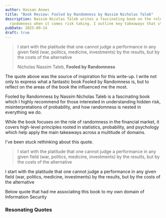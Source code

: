 ```yaml
---
author: Hassan Anees
title: "Book Review: Fooled by Randomness by Nassim Nicholas Taleb"
description: Nassim Nicolas Taleb writes a fascinating book on the role of
  randomness when it comes risk taking. I outline key takeaways that stood out.
pubDate: 2025-09-14
draft: true
---
```

> I start with the platitude that one cannot judge a performance in any given field (war, politics, medicine, investments) by the results, but by the costs of the alternative
> 
> Nicholas Nassim Taleb, **Fooled by Randomness**

The quote above was the source of inspiration for this write-up. I write not only to express what a fantastic book Fooled by Randomness is, but to reflect on the areas of the book the influenced me the most.

Fooled by Randomness by Nassim Nicholas Taleb is a fascinating book which I highly recommend for those interested in understanding hidden risk, misinterpretations of probability, and how randomness is nested in everything we do.

While the book focuses on the role of randomness in the financial market, it covers high-level principles rooted in statistics, probability, and psychology which help apply the main takeaways across a multitude of domains.

I've been stuck rethinking about this quote.

> I start with the platitude that one cannot judge a performance in any given field (war, politics, medicine, investments) by the results, but by the costs of the alternative

I start with the platitude that one cannot judge a performance in any given field (war, politics, medicine, investments) by the results, but by the costs of the alternative

Below quote that had me associating this book to my own domain of Information Security

### Resonating Quotes